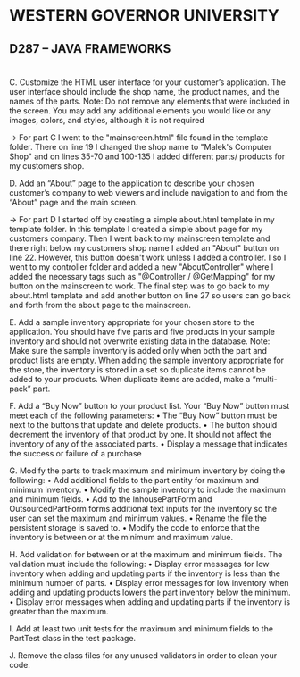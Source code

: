 
# WESTERN GOVERNOR UNIVERSITY 
## D287 – JAVA FRAMEWORKS
#

C.  Customize the HTML user interface for your customer’s application. The user interface should include the shop name, the product names, and the names of the parts.
Note: Do not remove any elements that were included in the screen. You may add any additional elements you would like or any images, colors, and styles, although it is not required

-> For part C I went to the "mainscreen.html" file found in the template folder. There on line 19 I changed the shop name to "Malek's Computer Shop" and on lines 35-70 and 
100-135 I added different parts/ products for my customers shop. 

D.  Add an “About” page to the application to describe your chosen customer’s company to web viewers and include navigation to and from the “About” page and the main screen.

-> For part D I started off by creating a simple about.html template in my template folder. In this template I created a simple about page for my customers company. Then I went back to my mainscreen
template and there right below my customers shop name I added an "About" button on line 22. However, this button doesn't work unless I added a controller. I so I went to my 
controller folder and added a new "AboutController" where I added the necessary tags such as "@Controller / @GetMapping" for my button on the mainscreen to work. The final step
was to go back to my about.html template and add another button on line 27 so users can go back and forth from the about page to the mainscreen. 

E.  Add a sample inventory appropriate for your chosen store to the application. You should have five parts and five products in your sample inventory and should not overwrite existing data in the database.
    Note: Make sure the sample inventory is added only when both the part and product lists are empty. When adding the sample inventory appropriate for the store, the inventory is stored in a set so duplicate items cannot be added to your products. When duplicate items are added, make a “multi-pack” part.


F.  Add a “Buy Now” button to your product list. Your “Buy Now” button must meet each of the following parameters:
•  The “Buy Now” button must be next to the buttons that update and delete products.
•  The button should decrement the inventory of that product by one. It should not affect the inventory of any of the associated parts.
•  Display a message that indicates the success or failure of a purchase


G.  Modify the parts to track maximum and minimum inventory by doing the following:
•  Add additional fields to the part entity for maximum and minimum inventory.
•  Modify the sample inventory to include the maximum and minimum fields.
•  Add to the InhousePartForm and OutsourcedPartForm forms additional text inputs for the inventory so the user can set the maximum and minimum values.
•  Rename the file the persistent storage is saved to.
•  Modify the code to enforce that the inventory is between or at the minimum and maximum value.


H.  Add validation for between or at the maximum and minimum fields. The validation must include the following:
•  Display error messages for low inventory when adding and updating parts if the inventory is less than the minimum number of parts.
•  Display error messages for low inventory when adding and updating products lowers the part inventory below the minimum.
•  Display error messages when adding and updating parts if the inventory is greater than the maximum.


I.  Add at least two unit tests for the maximum and minimum fields to the PartTest class in the test package.


J.  Remove the class files for any unused validators in order to clean your code.